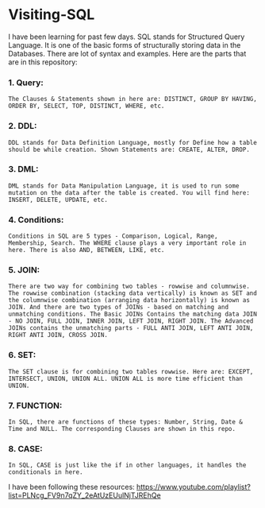 # Visiting-SQL

I have been learning for past few days. SQL stands for Structured Query Language. It is one of the basic forms of structurally storing data in the Databases. There are lot of syntax and examples. Here are the parts that are in this repository:

### 1. Query:
    The Clauses & Statements shown in here are: DISTINCT, GROUP BY HAVING, ORDER BY, SELECT, TOP, DISTINCT, WHERE, etc.

### 2. DDL:
    DDL stands for Data Definition Language, mostly for Define how a table should be while creation. Shown Statements are: CREATE, ALTER, DROP.

### 3. DML:
    DML stands for Data Manipulation Language, it is used to run some mutation on the data after the table is created. You will find here: INSERT, DELETE, UPDATE, etc.

### 4. Conditions:
    Conditions in SQL are 5 types - Comparison, Logical, Range, Membership, Search. The WHERE clause plays a very important role in here. There is also AND, BETWEEN, LIKE, etc.

### 5. JOIN:
    There are two way for combining two tables - rowwise and columnwise. The rowwise combination (stacking data vertically) is known as SET and the columnwise combination (arranging data horizontally) is known as JOIN. And there are two types of JOINs - based on matching and unmatching conditions. The Basic JOINs Contains the matching data JOIN - NO JOIN, FULL JOIN, INNER JOIN, LEFT JOIN, RIGHT JOIN. The Advanced JOINs contains the unmatching parts - FULL ANTI JOIN, LEFT ANTI JOIN, RIGHT ANTI JOIN, CROSS JOIN.

### 6. SET:
    The SET clause is for combining two tables rowwise. Here are: EXCEPT, INTERSECT, UNION, UNION ALL. UNION ALL is more time efficient than UNION.

### 7. FUNCTION:
    In SQL, there are functions of these types: Number, String, Date & Time and NULL. The corresponding Clauses are shown in this repo.

### 8. CASE:
    In SQL, CASE is just like the if in other languages, it handles the conditionals in here.

I have been following these resources: https://www.youtube.com/playlist?list=PLNcg_FV9n7qZY_2eAtUzEUulNjTJREhQe